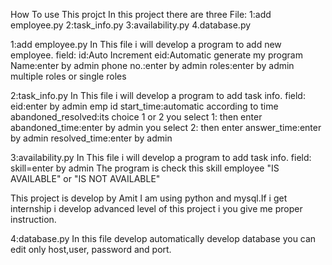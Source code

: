 How To use This projct
In this project there are three File:
        1:add employee.py
        2:task_info.py
        3:availability.py
        4.database.py
        
1:add employee.py
  In This file i will develop a program to add new employee.
    field:
        id:Auto Increment
        eid:Automatic generate my program
        Name:enter by admin
        phone no.:enter by admin
        roles:enter by admin multiple roles or single roles

2:task_info.py
  In This file i will develop a program to add task info.
    field:
        eid:enter by admin emp id
        start_time:automatic according to time
        abandoned_resolved:its choice 1 or 2
            you select 1:
                  then enter
                    abandoned_time:enter by admin
            you select 2:
                  then enter
                    answer_time:enter by admin
                    resolved_time:enter by admin

3:availability.py
  In This file i will develop a program to add task info.
    field:
        skill=enter by admin
  The program is check this skill employee "IS AVAILABLE" or "IS NOT AVAILABLE"

This project is develop by Amit 
I am using python and mysql.If i get internship i develop advanced level of this project i you give me proper instruction.

4:database.py
  In this file develop automatically develop database you can edit only host,user, password and port.
  
